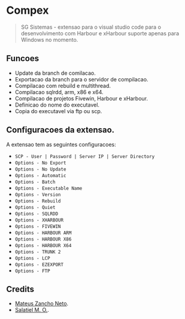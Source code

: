 # Compex
> SG Sistemas - extensao para o visual studio code para o desenvolvimento com Harbour e xHarbour
suporte apenas para Windows no momento.

## Funcoes

- Update da branch de comilacao.
- Exportacao da branch para o servidor de compilacao.
- Compilacao com rebuild e multithread.
- Compilacao sqlrdd, arm, x86 e x64.
- Compilacao de projetos Fivewin, Harbour e xHarbour.
- Definicao do nome do executavel.
- Copia do executavel via ftp ou scp.

## Configuracoes da extensao.
 A extensao tem as seguintes configuracoes:

* `SCP - User | Password | Server IP | Server Directory`
* `Options - No Export      `
* `Options - No Update      `
* `Options - Automatic      `
* `Options - Batch          `
* `Options - Executable Name`
* `Options - Version        `
* `Options - Rebuild        `
* `Options - Quiet          `
* `Options - SQLRDD         `
* `Options - XHARBOUR       `
* `Options - FIVEWIN        `
* `Options - HARBOUR ARM    `
* `Options - HARBOUR X86    `
* `Options - HARBOUR X64    `
* `Options - TRUNK 2        `
* `Options - LCP            `
* `Options - EZEXPORT       `
* `Options - FTP            `

## Credits

- [Mateus Zancho Neto](https://github.com/MateusZanchoNeto).
- [Salatiel M. O.](https://github.com/SMOGitHub).
